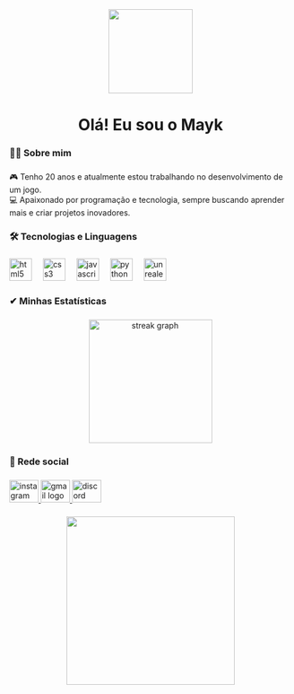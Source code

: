 <div align="center">
  <img height="150" src="https://ik.imagekit.io/2cs1xx8pd/artwork.gif"  />
</div>

###

<h1 align="center">Olá! Eu sou o Mayk</h1>

###

<h3 align="left">👩‍💻  Sobre mim</h3>

###

<p align="left">🎮 Tenho 20 anos e atualmente estou trabalhando no desenvolvimento de um jogo.<br>💻 Apaixonado por programação e tecnologia, sempre buscando aprender mais e criar projetos inovadores.</p>

###

<h3 align="left">🛠 Tecnologias e Linguagens</h3>

###

<div align="left">
  <img src="https://cdn.jsdelivr.net/gh/devicons/devicon/icons/html5/html5-original.svg" height="40" alt="html5 logo"  />
  <img width="12" />
  <img src="https://cdn.jsdelivr.net/gh/devicons/devicon/icons/css3/css3-original.svg" height="40" alt="css3 logo"  />
  <img width="12" />
  <img src="https://cdn.jsdelivr.net/gh/devicons/devicon/icons/javascript/javascript-original.svg" height="40" alt="javascript logo"  />
  <img width="12" />
  <img src="https://cdn.jsdelivr.net/gh/devicons/devicon/icons/python/python-original.svg" height="40" alt="python logo"  />
  <img width="12" />
  <img src="https://cdn.jsdelivr.net/gh/devicons/devicon/icons/unrealengine/unrealengine-original.svg" height="40" alt="unrealengine logo"  />
</div>

###

<h3 align="left">✔   Minhas Estatísticas</h3>

###

<div align="center">
  <img src="https://streak-stats.demolab.com?user=Mayk0101&locale=pt-br&mode=daily&theme=great-gatsby&hide_border=false&border_radius=5&order=3" height="220" alt="streak graph"  />
</div>

###



###

<h3 align="left">🔗 Rede social</h3>

###

<div align="left">
  <a href="https://www.instagram.com/MaykViana22" target="_blank">
    <img src="https://raw.githubusercontent.com/maurodesouza/profile-readme-generator/master/src/assets/icons/social/instagram/default.svg" width="52" height="40" alt="instagram logo"  />
  </a>
  <a href="douglascardoso3010@gmail.com" target="_blank">
    <img src="https://raw.githubusercontent.com/maurodesouza/profile-readme-generator/master/src/assets/icons/social/gmail/default.svg" width="52" height="40" alt="gmail logo"  />
  </a>
  <a href="https://discord.gg/9XXzfrMBs6" target="_blank">
    <img src="https://raw.githubusercontent.com/maurodesouza/profile-readme-generator/master/src/assets/icons/social/discord/default.svg" width="52" height="40" alt="discord logo"  />
  </a>
</div>

###

<div align="center">
  <img height="300" src="https://ik.imagekit.io/2cs1xx8pd/ant%201.gif?updatedAt=1730913415231"  />
</div>

###
